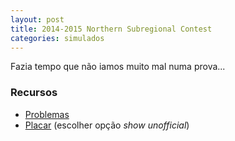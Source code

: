 ```yaml
---
layout: post
title: 2014-2015 Northern Subregional Contest
categories: simulados
---
```


Fazia tempo que não iamos muito mal numa prova...

### Recursos
* [Problemas](http://codeforces.com/gym/100531/attachments/download/3727/20142015-acmicpc-neerc-northern-subregional-contest-en.pdf)
* [Placar](http://codeforces.com/gym/100531/standings) (escolher opção *show unofficial*)
